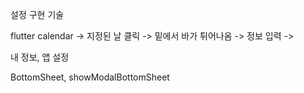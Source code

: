 설정 구현 기술 


flutter calendar
-> 지정된 날 클릭 -> 밑에서 바가 튀어나옴 -> 정보 입력 -> 


내 정보,
앱 설정


BottomSheet,
showModalBottomSheet
